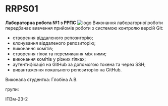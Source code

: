 # RRPS01
**Лабораторна робота №1 з РРПС**
![logo](https://media.ztu.edu.ua/wp-content/uploads/2020/02/Group-6-1-1536x465.png)
Виконання лабораторної роботи передбачає вивчення прийомів роботи з системою контролю версій Git:
- створення віддаленого репозиторію;
- клонування віддаленого репозиторію;
- виконання комітів;
- створення гілок та перемикання між ними;
- виконання комітів у різних гілках;
- аутентифікація на GitHub за допомогою токена та через SSH;
- вивантаження локального репозиторію на GitHub.

Виконала студентка:
Глобіна А.В.

групи:

ІПЗм-23-2

